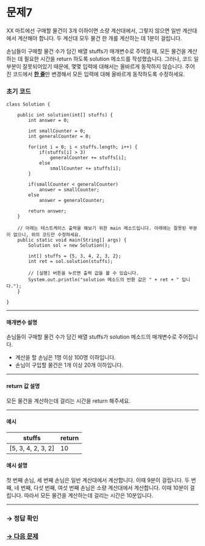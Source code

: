 # 문제7

XX 마트에선 구매할 물건이 3개 이하이면 소량 계산대에서, 그렇지 않으면 일반 계산대에서 계산해야 합니다. 두 계산대 모두 물건 한 개를 계산하는 데 1분이 걸립니다.

손님들이 구매할 물건 수가 담긴 배열 stuffs가 매개변수로 주어질 때, 모든 물건을 계산하는 데 필요한 시간을 return 하도록 solution 메소드를 작성했습니다. 그러나, 코드 일부분이 잘못되어있기 때문에, 몇몇 입력에 대해서는 올바르게 동작하지 않습니다. 주어진 코드에서 <u>**한 줄**</u>만 변경해서 모든 입력에 대해 올바르게 동작하도록 수정하세요.

### 초기 코드

```
class Solution {

    public int solution(int[] stuffs) {
        int answer = 0;

        int smallCounter = 0;
        int generalCounter = 0;

        for(int i = 0; i < stuffs.length; i++) {
            if(stuffs[i] > 3)
                generalCounter += stuffs[i];
            else
                smallCounter += stuffs[i];
        }

        if(smallCounter < generalCounter)
            answer = smallCounter;
        else
            answer = generalCounter;
        
        return answer;
    }

    // 아래는 테스트케이스 출력을 해보기 위한 main 메소드입니다. 아래에는 잘못된 부분이 없으니, 위의 코드만 수정하세요.
    public static void main(String[] args) {
    	Solution sol = new Solution();

    	int[] stuffs = {5, 3, 4, 2, 3, 2};
    	int ret = sol.solution(stuffs);

    	// [실행] 버튼을 누르면 출력 값을 볼 수 있습니다.
    	System.out.println("solution 메소드의 반환 값은 " + ret + " 입니다.");
    }
    
}
```

---

#### 매개변수 설명
손님들이 구매할 물건 수가 담긴 배열 stuffs가 solution 메소드의 매개변수로 주어집니다.

* 계산을 할 손님은 1명 이상 100명 이하입니다.
* 손님이 구입할 물건은 1개 이상 20개 이하입니다.

---

#### return 값 설명
모든 물건을 계산하는데 걸리는 시간을 return 해주세요.

---
#### 예시

| stuffs         	| return |
|--------------------|--------|
| [5, 3, 4, 2, 3, 2] | 10 	|

#### 예시 설명

첫 번째 손님, 세 번째 손님은 일반 계산대에서 계산합니다. 이때 9분이 걸립니다.
두 번째, 네 번째, 다섯 번째, 여섯 번째 손님은 소량 계산대에서 계산합니다. 이때 10분이 걸립니다.
따라서 모든 물건을 계산하는데 걸리는 시간은 10분입니다.

---

### → 정답 확인

### [→ 다음 문제](https://github.com/tnehf18/cosPro/blob/main/java/ex_2nd/ex_2nd_05/no_08/ "cosPro 2급 Java 5차 8번 문제")
